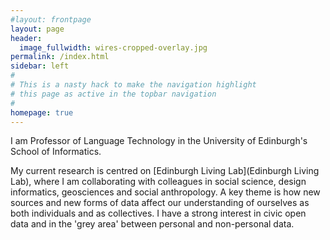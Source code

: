 ```yaml
---
#layout: frontpage
layout: page
header:
  image_fullwidth: wires-cropped-overlay.jpg
permalink: /index.html
sidebar: left
#
# This is a nasty hack to make the navigation highlight
# this page as active in the topbar navigation
#
homepage: true
---
```


I am Professor of Language Technology in the University of Edinburgh's School of Informatics. 

My current research is centred on [Edinburgh Living Lab](Edinburgh Living Lab), where I am collaborating with colleagues in social science, design informatics, geosciences and social anthropology. A key theme is how new sources and new forms of data affect our understanding of ourselves as both individuals and as collectives. I have a strong interest in civic open data and in the 'grey area' between personal and non-personal data.

